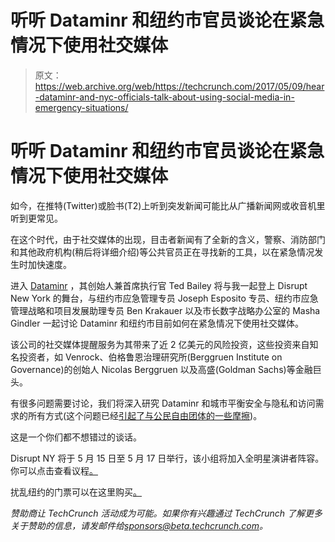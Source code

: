 # 听听 Dataminr 和纽约市官员谈论在紧急情况下使用社交媒体 

> 原文：<https://web.archive.org/web/https://techcrunch.com/2017/05/09/hear-dataminr-and-nyc-officials-talk-about-using-social-media-in-emergency-situations/>

# 听听 Dataminr 和纽约市官员谈论在紧急情况下使用社交媒体

如今，在推特(Twitter)或脸书(T2)上听到突发新闻可能比从广播新闻网或收音机里听到更常见。

在这个时代，由于社交媒体的出现，目击者新闻有了全新的含义，警察、消防部门和其他政府机构(稍后将详细介绍)等公共官员正在寻找新的工具，以在紧急情况发生时加快速度。

进入 [Dataminr](https://web.archive.org/web/20221007030649/https://www.dataminr.com/) ，其创始人兼首席执行官 Ted Bailey 将与我一起登上 Disrupt New York 的舞台，与纽约市应急管理专员 Joseph Esposito 专员、纽约市应急管理战略和项目发展助理专员 Ben Krakauer 以及市长数字战略办公室的 Masha Gindler 一起讨论 Dataminr 和纽约市目前如何在紧急情况下使用社交媒体。

该公司的社交媒体提醒服务为其带来了近 2 亿美元的风险投资，这些投资来自知名投资者，如 Venrock、伯格鲁恩治理研究所(Berggruen Institute on Governance)的创始人 Nicolas Berggruen 以及高盛(Goldman Sachs)等金融巨头。

有很多问题需要讨论，我们将深入研究 Dataminr 和城市平衡安全与隐私和访问需求的所有方式(这个问题已经[引起了与公民自由团体的一些摩擦](https://web.archive.org/web/20221007030649/http://nypost.com/2016/12/16/twitter-yanks-spy-agencies-access-to-dataminr/))。

这是一个你们都不想错过的谈话。

Disrupt NY 将于 5 月 15 日至 5 月 17 日举行，该小组将加入全明星演讲者阵容。你可以点击查看议程[。](https://web.archive.org/web/20221007030649/http://www.beta.techcrunch.com/event-info/disrupt-ny-2017#agenda)

扰乱纽约的门票可以在这里购买[。](https://web.archive.org/web/20221007030649/https://beta.techcrunch.com/event-info/disrupt-ny-2017/#tickets)

*赞助商让 TechCrunch 活动成为可能。如果你有兴趣通过 TechCrunch 了解更多关于赞助的信息，请发邮件给[sponsors@beta.techcrunch.com](https://web.archive.org/web/20221007030649/mailto:sponsors@beta.techcrunch.com)。*